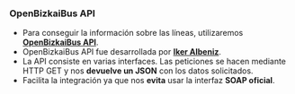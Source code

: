 ### OpenBizkaiBus API

- Para conseguir la información sobre las líneas, utilizaremos **[OpenBizkaiBus API](http://openbizkaibus.appspot.com/api/)**.
- OpenBizkaiBus API fue desarrollada por **[Iker Albeniz](http://www.ikeralbeniz.net/)**.
- La API consiste en varias interfaces. Las peticiones se hacen mediante HTTP GET y nos **devuelve un JSON** con los datos solicitados.
- Facilita la integración ya que nos **evita** usar la interfaz **SOAP oficial**.

